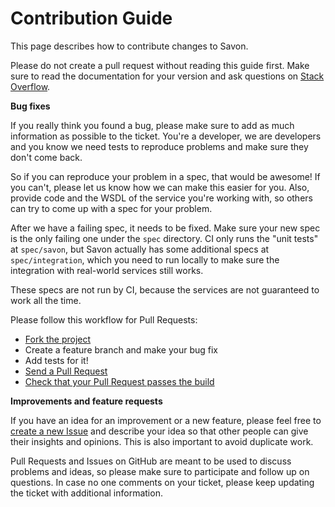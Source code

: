 # Contribution Guide

This page describes how to contribute changes to Savon.

Please do not create a pull request without reading this guide first.
Make sure to read the documentation for your version and ask questions on [Stack Overflow](https://stackoverflow.com/questions/ask?tags=savon).

**Bug fixes**

If you really think you found a bug, please make sure to add as much information as possible
to the ticket. You're a developer, we are developers and you know we need tests to reproduce
problems and make sure they don't come back.

So if you can reproduce your problem in a spec, that would be awesome! If you can't, please
let us know how we can make this easier for you. Also, provide code and the WSDL of the
service you're working with, so others can try to come up with a spec for your problem.

After we have a failing spec, it needs to be fixed. Make sure your new spec is the
only failing one under the `spec` directory. CI only runs the "unit tests" at `spec/savon`,
but Savon actually has some additional specs at `spec/integration`, which you need to run locally 
to make sure the integration with real-world services still works.

These specs are not run by CI, because the services are not guaranteed to work all the time.

Please follow this workflow for Pull Requests:

* [Fork the project](https://help.github.com/articles/fork-a-repo)
* Create a feature branch and make your bug fix
* Add tests for it!
* [Send a Pull Request](https://help.github.com/articles/using-pull-requests)
* [Check that your Pull Request passes the build](https://github.com/savonrb/savon/actions?query=workflow%3ARuby)

**Improvements and feature requests**

If you have an idea for an improvement or a new feature, please feel free to
[create a new Issue](https://github.com/savonrb/savon/issues/new/choose) and describe your idea
so that other people can give their insights and opinions. This is also important to avoid
duplicate work.

Pull Requests and Issues on GitHub are meant to be used to discuss problems and ideas,
so please make sure to participate and follow up on questions. In case no one comments
on your ticket, please keep updating the ticket with additional information.
